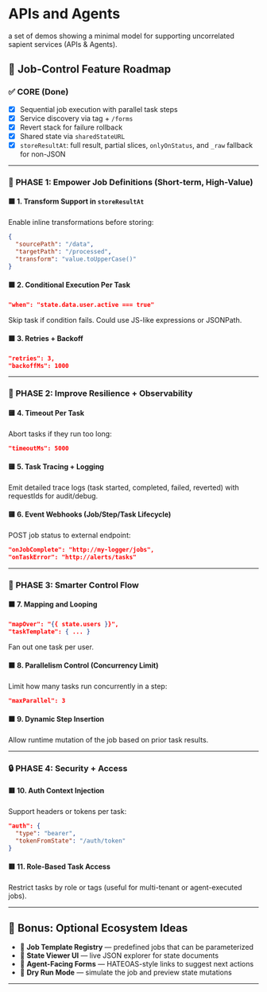 # APIs and Agents

a set of demos showing a minimal model for supporting uncorrelated sapient services (APIs & Agents).


## 🧭 **Job-Control Feature Roadmap**

### ✅ **CORE (Done)**
- [x] Sequential job execution with parallel task steps  
- [x] Service discovery via tag + `/forms`  
- [x] Revert stack for failure rollback  
- [x] Shared state via `sharedStateURL`  
- [x] `storeResultAt`: full result, partial slices, `onlyOnStatus`, and `_raw` fallback for non-JSON  

---

### 🚀 **PHASE 1: Empower Job Definitions (Short-term, High-Value)**

#### 🟩 1. Transform Support in `storeResultAt`  
Enable inline transformations before storing:
```json
{
  "sourcePath": "/data",
  "targetPath": "/processed",
  "transform": "value.toUpperCase()"
}
```

#### 🟩 2. Conditional Execution Per Task  
```json
"when": "state.data.user.active === true"
```
Skip task if condition fails. Could use JS-like expressions or JSONPath.

#### 🟩 3. Retries + Backoff
```json
"retries": 3,
"backoffMs": 1000
```

---

### 🔧 **PHASE 2: Improve Resilience + Observability**

#### 🟨 4. Timeout Per Task  
Abort tasks if they run too long:
```json
"timeoutMs": 5000
```

#### 🟨 5. Task Tracing + Logging  
Emit detailed trace logs (task started, completed, failed, reverted) with requestIds for audit/debug.

#### 🟨 6. Event Webhooks (Job/Step/Task Lifecycle)  
POST job status to external endpoint:
```json
"onJobComplete": "http://my-logger/jobs",
"onTaskError": "http://alerts/tasks"
```

---

### 🧠 **PHASE 3: Smarter Control Flow**

#### 🟧 7. Mapping and Looping  
```json
"mapOver": "{{ state.users }}",
"taskTemplate": { ... }
```
Fan out one task per user.

#### 🟧 8. Parallelism Control (Concurrency Limit)
Limit how many tasks run concurrently in a step:
```json
"maxParallel": 3
```

#### 🟧 9. Dynamic Step Insertion  
Allow runtime mutation of the job based on prior task results.

---

### 🔒 **PHASE 4: Security + Access**

#### 🟥 10. Auth Context Injection  
Support headers or tokens per task:
```json
"auth": {
  "type": "bearer",
  "tokenFromState": "/auth/token"
}
```

#### 🟥 11. Role-Based Task Access  
Restrict tasks by role or tags (useful for multi-tenant or agent-executed jobs).

---

## 🧩 Bonus: Optional Ecosystem Ideas

- 🧰 **Job Template Registry** — predefined jobs that can be parameterized
- 📜 **State Viewer UI** — live JSON explorer for state documents
- 🤖 **Agent-Facing Forms** — HATEOAS-style links to suggest next actions
- 🧪 **Dry Run Mode** — simulate the job and preview state mutations

---

